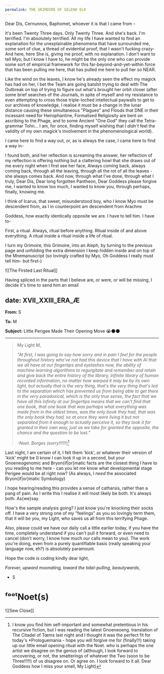 ```yaml
---
permalink: THE GRIMOIRE OF SELENA ELK
---
```


Dear Dis, Cernunnos, Baphomet, whoever it is that I came from -

It's been Twenty Three days. 
Only Twenty Three. 
And she's back. 
I'm terrified. I'm absolutely terrified. All my life I have wanted to find an explanation for the unexplainable phenomena that have surrounded me, some sort of clue, a thread of evidential proof, that I wasn't fucking crazy-
And here, here She is, giving me proof, with no explanation.
I don't want to tell Myo; but I know I have to, he might be the only one who can provide some sort of empirical framework for this far-beyond-and-yet-within force that has been pulling me here, that has pulled me here to pull her so NEAR. 

Like the wind on the leaves, I know he's already seen the effect my magick has had on her, I bet the Team are going batshit trying to deal with The Outbreak on top of trying to figure out what's brought her orbit closer (after some brief searches of the Journals, in spite of myself and my resistance to even attempting to cross those triple-loched intellectual paywalls to get to our archives of knowledge, I realise it must be a change in the lunar distance causing these simultaneous "Plagues" and Floods that DNE in their incessant need for Heirophantine, Formalised Religiosity are bent on ascribing to the Phage, and to some Ancient "One God" they call the Tetra-grammar Tohn... I am, for once, finding myself wishing that I *didn't* feel the validity of my own magick's involvement in the phenomenological world).

I came here to find a way out, 
or, as is always the case, 
I came here to find a way in-

I found both, and her reflection is screaming the answer, her reflection of my reflection is offering nothing but a clattering howl that she draws out of me every night when I first see her face, 
Always coming back, always coming back, 
through all the leaving, through all the rot of all the leaves - she always comes back. 
And now, through what I've done, through what I truly, Dear Dis, Dear long forgotten Pantheon, Dear Goddess please forgive me, I wanted to know too much, I wanted to know you, through perhaps, finally, knowing me.

I think of Icarus, that sweet, misunderstood boy, who I know Myo must be descendent from, as I in counterpoint am descendent from Arachne 

Goddess, how exactly identically opposite we are. 
I have to tell him. I have to- 

First, a ritual. Always, ritual before anything. Ritual inside of and above everything. A ritual inside a ritual inside a life of ritual. 

I turn my Grimoire, this Grimoire, into an Aleph, by turning to the previous page and unfolding the extra dimension I keep hidden inside and on top of the Mnemanuscript (so lovingly crafted by Myo, Oh Goddess I really must tell him- but first-)

![[The Firsted Last Ritual]]

Having spliced in the parts that I believe are, or were, or will be missing, I decide it's time to send him an email 



date: XVII_XXIII_ERA_Æ  
---

**From:** S

**To:** M

**Subject:** Little Perigee Made Their Opening Move 😭🌑🌑

---

> My Light M,
> 	
> *"At first, I was going to say how sorry and in pain I feel for the people throughout history who've not had this device that I have with AI that we all have at our fingertips and eyelashes now, the ability of machine learning algorithms to regurgitate and remember and retain and give back the entire history of the library, infinite library of human recorded information, no matter how warped it may be by its own light, but actually that is the very thing, that's the very thing that's led to the separation which has prevented us from being able to get there in the very paradoxical, which is the only true sense, the fact that we have all this infinity at our fingertips means that we can't find that one book, that one book that was perhaps what everything was made from in the oldest times, was the only book they had, that was the only book they had, so at once they were living it but not separated from it enough to actually perceive it, so they took it for granted in their own way, just as we take for granted the opposite, the chance and the question to be lost."*
> 
> *-Noet. Borges (sorry!!!!!!*)[^†]



Last night, I am certain of it, I felt them 'kick', or whatever their version of 'kick' might be (I know I can look it up in a second, but your Gnoeneogenomic and Bryon{if|or}matic facts are the closest thing I have to you reading to me here - can you let me know what developmental stage Perigee would be at right now? (As always, I *need* the associated Bryon{if|or}matic Symbology)

I hope hearing/reading this provides a sense of catharsis, rather than a pang of pain. As I write this I realise it will most likely be both. It's always both. As{we}say.

How's the sample analysis going? I just know you're knocking their socks off. I have a very strong one of my "feelings" as you so lovingly term them, that it will be you, my Light, who saves us all from this terrifying Phage. 

Also, please could we have our daily call a little earlier today, if you have the time, completely understand if you can't pull it forward, or even need to cancel (don't worry, I know how much our calls mean to you). The work you're doing, even from a purely quantifiable basis (really speaking your language now, eh?) is absolutely paramount. 

Hope the code is coding kindly dear light,



*Forever, upward moonating, toward the tidal-pulling, beautywards,* 


- S
# ᶠᵒᵒᵗNoet(s)

[^†]: I know you find him self-important and somewhat pretentious in his recursive fiction, but I was reading the latest Gnoeneoeng. translation of The Citadel of Tœms last night and I thought it was the perfect fit for today's *Prologuemania - hope you will forgive me for (finally!!!) taking up our little email opening ritual with the Noet. who is perhaps the one artist we disagree on the genius of (although, I look forward to uncovering, or not, the smatterings of whatever the Two (soon to be Three!!!!!) of us disagree on. Or agree on. I look forward to it all. Dear Goddess how I miss your smell, My Light)



![[Sew Close]]